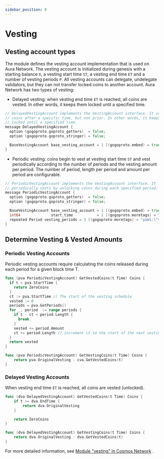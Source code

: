 ```yaml
---
sidebar_position: 8
---
```


# Vesting

## Vesting account types
The module defines the vesting account implementation that is used on Aura Network. 
The vesting account is initialized during genesis with a starting balance `X`, a vesting start time `ST`, a vesting end time `ET` and a number of vesting periods `P`. All vesting accounts can delegate, undelegate validators, but they can not transfer locked coins to another account. Aura Network has two types of vesting:
- Delayed vesting: when vesting end time `ET` is reached, all coins are vested. In other words, it keeps them locked until a specified time.
```go
// DelayedVestingAccount implements the VestingAccount interface. It vests all
// coins after a specific time, but non prior. In other words, it keeps them
// locked until a specified time.
message DelayedVestingAccount {
  option (gogoproto.goproto_getters)  = false;
  option (gogoproto.goproto_stringer) = false;

  BaseVestingAccount base_vesting_account = 1 [(gogoproto.embed) = true];
}
```
- Periodic vesting: coins begin to vest at vesting start time `ST` and vest periodically according to the number of periods and the vesting amount per period. The number of period, length per period and amount per period are configurable.
```go
// PeriodicVestingAccount implements the VestingAccount interface. It
// periodically vests by unlocking coins during each specified period.
message PeriodicVestingAccount {
  option (gogoproto.goproto_getters)  = false;
  option (gogoproto.goproto_stringer) = false;

  BaseVestingAccount base_vesting_account = 1 [(gogoproto.embed) = true];
  int64              start_time           = 2 [(gogoproto.moretags) = "yaml:\"start_time\""];
  repeated Period vesting_periods = 3 [(gogoproto.moretags) = "yaml:\"vesting_periods\"", (gogoproto.nullable) = false];
}
```

## Determine Vesting & Vested Amounts

### Periodic Vesting Accounts
Periodic vesting accounts require calculating the coins released during each period for a given block time T.
```go
func (pva PeriodicVestingAccount) GetVestedCoins(t Time) Coins {
  if t < pva.StartTime {
    return ZeroCoins
  }
  ct := pva.StartTime // The start of the vesting schedule
  vested := 0
  periods = pva.GetPeriods()
  for _, period  := range periods {
    if t - ct < period.Length {
      break
    }
    vested += period.Amount
    ct += period.Length // increment ct to the start of the next vesting period
  }
  return vested
}

func (pva PeriodicVestingAccount) GetVestingCoins(t Time) Coins {
    return pva.OriginalVesting - cva.GetVestedCoins(t)
}

```

### Delayed Vesting Accounts
When vesting end time `ET` is reached, all coins are vested (unlocked).
```go
func (dva DelayedVestingAccount) GetVestedCoins(t Time) Coins {
    if t >= dva.EndTime {
        return dva.OriginalVesting
    }

    return ZeroCoins
}

func (dva DelayedVestingAccount) GetVestingCoins(t Time) Coins {
    return dva.OriginalVesting - dva.GetVestedCoins(t)
}

```

For more detailed information, see [Module "vesting" in Cosmos Network](https://docs.cosmos.network/v0.45/modules/auth/05_vesting.html)
.
